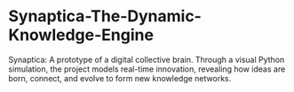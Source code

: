 # Synaptica-The-Dynamic-Knowledge-Engine
Synaptica: A prototype of a digital collective brain. Through a visual Python simulation, the project models real-time innovation, revealing how ideas are born, connect, and evolve to form new knowledge networks.
